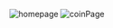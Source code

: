 
![homepage](https://github.com/Omsoni06/Crypto-tracker/assets/92720665/e804bbcd-45b6-477a-abe6-dcd94594d5fa)
![coinPage](https://github.com/Omsoni06/Crypto-tracker/assets/92720665/62d80998-7715-42e6-93d7-9b759862e36a)
